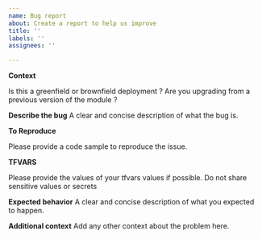 ```yaml
---
name: Bug report
about: Create a report to help us improve
title: ''
labels: ''
assignees: ''

---
```


**Context**

Is this a greenfield or brownfield deployment ?
Are you upgrading from a previous version of the module ?

**Describe the bug**
A clear and concise description of what the bug is.

**To Reproduce**

Please provide a code sample to reproduce the issue.

**TFVARS**

Please provide the values of your tfvars values if possible. Do not share sensitive values or secrets

**Expected behavior**
A clear and concise description of what you expected to happen.

**Additional context**
Add any other context about the problem here.
